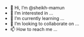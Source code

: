 - 👋 Hi, I’m @sheikh-mamun
- 👀 I’m interested in ...
- 🌱 I’m currently learning ...
- 💞️ I’m looking to collaborate on ...
- 📫 How to reach me ...

<!---
sheikh-mamun/sheikh-mamun is a ✨ special ✨ repository because its `README.md` (this file) appears on your GitHub profile.
You can click the Preview link to take a look at your changes.
--->
